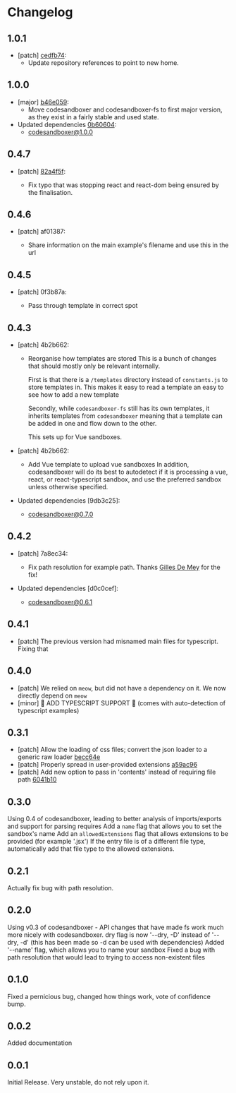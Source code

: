 # Changelog

## 1.0.1
- [patch] [cedfb74](https://github.com/codesandbox/codesandboxer/commit/cedfb74):
  - Update repository references to point to new home.

## 1.0.0
- [major] [b46e059](https://github.com/codesandbox/codesandboxer/commit/b46e059):
  - Move codesandboxer and codesandboxer-fs to first major version, as they exist in a fairly stable and used state.
- Updated dependencies [0b60604](https://github.com/codesandbox/codesandboxer/commit/0b60604):
  - codesandboxer@1.0.0

## 0.4.7
- [patch] [82a4f5f](https://github.com/codesandbox/codesandboxer/commit/82a4f5f):

  - Fix typo that was stopping react and react-dom being ensured by the finalisation.

## 0.4.6
- [patch] af01387:

  - Share information on the main example's filename and use this in the url

## 0.4.5
- [patch] 0f3b87a:

  - Pass through template in correct spot

## 0.4.3
- [patch] 4b2b662:

  - Reorganise how templates are stored
      This is a bunch of changes that should mostly only be relevant internally.

      First is that there is a `/templates` directory instead of `constants.js` to
      store templates in. This makes it easy to read a template an easy to see how to add a new template

      Secondly, while `codesandboxer-fs` still has its own templates, it inherits templates from `codesandboxer`
      meaning that a template can be added in one and flow down to the other.

      This sets up for Vue sandboxes.
- [patch] 4b2b662:

  - Add Vue template to upload vue sandboxes
      In addition, codesandboxer will do its best to autodetect if it is
      processing a vue, react, or react-typescript sandbox, and use the
      preferred sandbox unless otherwise specified.
- Updated dependencies [9db3c25]:
  - codesandboxer@0.7.0

## 0.4.2
- [patch] 7a8ec34:

  - Fix path resolution for example path. Thanks [Gilles De Mey](https://github.com/gillesdemey) for the fix!
- Updated dependencies [d0c0cef]:
  - codesandboxer@0.6.1

## 0.4.1

- [patch] The previous version had misnamed main files for typescript. Fixing that

## 0.4.0

- [patch] We relied on `meow`, but did not have a dependency on it. We now directly depend on `meow`
- [minor] 🎉 ADD TYPESCRIPT SUPPORT 🎉 (comes with auto-detection of typescript examples)

## 0.3.1
- [patch] Allow the loading of css files; convert the json loader to a generic raw loader [becc64e](becc64e)
- [patch] Properly spread in user-provided extensions [a59ac96](a59ac96)
- [patch] Add new option to pass in 'contents' instead of requiring file path [6041b10](6041b10)

## 0.3.0

Using 0.4 of codesandboxer, leading to better analysis of imports/exports and support for parsing requires
Add a `name` flag that allows you to set the sandbox's name
Add an `allowedExtensions` flag that allows extensions to be provided (for example '.jsx')
If the entry file is of a different file type, automatically add that file type to the allowed extensions.

## 0.2.1

Actually fix bug with path resolution.

## 0.2.0

Using v0.3 of codesandboxer - API changes that have made fs work much more nicely
with codesandboxer.
dry flag is now '--dry, -D' instead of '--dry, -d' (this has been made so -d can be used with dependencies)
Added '--name' flag, which allows you to name your sandbox
Fixed a bug with path resolution that would lead to trying to access non-existent files

## 0.1.0

Fixed a pernicious bug, changed how things work, vote of confidence bump.

## 0.0.2

Added documentation

## 0.0.1

Initial Release. Very unstable, do not rely upon it.
